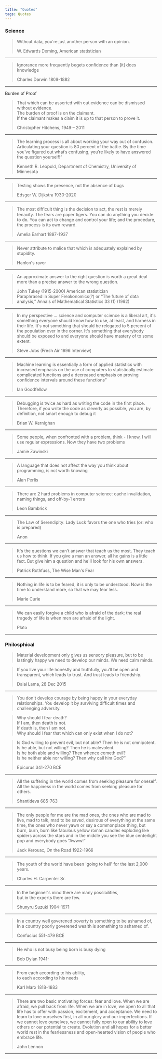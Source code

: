 ```yaml
---
title: "Quotes"
tags: Quotes
---
```


### Science 

>Without data, you're just another person with an opinion.
>
>W. Edwards Deming, American statistician

---

>Ignorance more frequently begets confidence than [it] does knowledge
>
>Charles Darwin 1809-1882

---

Burden of Proof

>That which can be asserted with out evidence can be dismissed without evidence.  
>The burden of proof is on the claimant.  
>If the claimant makes a claim it is up to that person to prove it. 
>
>Christopher Hitchens, 1949 – 2011

---

>The learning process is all about working your way out of confusion. Articulating your question is 80 percent of the battle.
>By the time you’ve figured out what’s confusing, you’re likely to have answered the question yourself!”
>
>Kenneth R. Leopold, Department of Chemistry, University of Minnesota

---

>Testing shows the presence, not the absence of bugs
>
>Edsger W. Dijkstra 1930-2020

---

>The most difﬁcult thing is the decision to act, the rest is merely tenacity. The fears are paper tigers. You can do anything you decide to do. You can act to change and control your life; and the procedure, the process is its own reward.
>
>Amelia Earhart 1897-1937

---

>Never attribute to malice that which is adequately explained by stupidity.
>
>Hanlon's ravor

---

>An approximate answer to the right question is worth a great deal more than a precise answer to the wrong question.
>
>John Tukey (1915-2000) American statistician  
>Paraphrased in Super Freakonomics(?) or “The future of data analysis,” Annals of Mathematical Statistics 33 (1) (1962)

---

>In my perspective ... science and computer science is a liberal art, it's something everyone should know how to use, at least, and harness in their life. 
>It's not something that should be relegated to 5 percent of the population over in the corner. 
>It's something that everybody should be exposed to and everyone should have mastery of to some extent.   
>  
>Steve Jobs (Fresh Air 1996 Interview)  

---

>Machine learning is essentially a form of applied statistics with increased emphasis on the use of computers to statistically estimate complicated functions and a decreased emphasis on proving confidence intervals around these functions”
>
>Ian Goodfellow

---

>Debugging is twice as hard as writing the code in the first place. Therefore, if you write the code as cleverly as possible, you are, by definition, not smart enough to debug it 
>
>Brian W. Kernighan

---

>Some people, when confronted with a problem, think - I know, I will use regular expressions. Now they have two problems 
>
>Jamie Zawinski

---

>A language that does not affect the way you think about programming, is not worth knowing 
>
>Alan Perlis

---

>There are 2 hard problems in computer science: cache invalidation, naming things, and off-by-1 errors 
>
>Leon Bambrick

---

>The Law of Serendipity: Lady Luck favors the one who tries (or: who is prepared)
>
>Anon

---

>It's the questions we can't answer that teach us the most. They teach us how to think. 
>If you give a man an answer, all he gains is a little fact. But give him a question and he'll look for his own answers.
>
>Patrick Rothfuss, The Wise Man's Fear 

---

>Nothing in life is to be feared, it is only to be understood. 
>Now is the time to understand more, so that we may fear less.
>
>Marie Curie 

---

>We can easily forgive a child who is afraid of the dark; the real tragedy of life is when men are afraid of the light.
>
>Plato

---


### Philosphical

>Material development only gives us sensory pleasure, but to be lastingly happy we need to develop our minds.
>We need calm minds.

>If you live your life honestly and truthfully, you'll be open and transparent, which leads to trust. And trust leads to friendship.
>
>Dalai Lama, 28 Dec 2015

---

>You don't develop courage by being happy in your everyday relationships. 
>You develop it by surviving difficult times and challenging adversity.


>Why should I fear death?  
>If I am, then death is not.  
>If death is, then I am not.  
>Why should I fear that which can only exist when I do not?  


>Is God willing to prevent evil, but not able? Then he is not omnipotent.  
>Is he able, but not willing? Then he is malevolent.  
>Is he both able and willing? Then whence cometh evil?  
>Is he neither able nor willing? Then why call him God?”  
>
>Epicurus 341-270 BCE  

---

>All the suffering in the world comes from seeking pleasure for oneself.  
>All the happiness in the world comes from seeking pleasure for others.  
>  
>Shantideva 685-763  

---

>The only people for me are the mad ones, the ones who are mad to live, mad to talk, mad to be saved, desirous of everything at the same time, the ones who never yawn or say a commonplace thing, but burn, burn, burn like fabulous yellow roman candles exploding like spiders across the stars and in the middle you see the blue centerlight pop and everybody goes “Awww!”  
>  
>Jack Kerouac, On the Road  1922-1969  

---

>The youth of the world have been 'going to hell' for the last 2,000 years.  
>  
>Charles H. Carpenter Sr.  

---

>In the beginner's mind there are many possibilities,  
>but in the experts there are few.  
>  
>Shunyru Suzuki 1904-1971  

---

>In a country well goverened poverty is something to be ashamed of,  
>In a country poorly goverened wealth is something to ashamed of.  
>  
>Confucius 551-479 BCE  

---

>He who is not busy being born is busy dying  
>  
>Bob Dylan 1941-  

---

>From each according to his ability,   
>to each according to his needs  
>  
>Karl Marx 1818-1883  

---

>There are two basic motivating forces: fear and love. When we are afraid, we pull back from life. When we are in love, we open to all that life has to offer with passion, excitement, and acceptance. We need to learn to love ourselves first, in all our glory and our imperfections. If we cannot love ourselves, we cannot fully open to our ability to love others or our potential to create. Evolution and all hopes for a better world rest in the fearlessness and open-hearted vision of people who embrace life.
>
>John Lennon 

---


